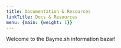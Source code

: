 ```yaml
---
title: Documentation & Resources
linkTitle: Docs & Resources
menu: {main: {weight: 1}}
---
```


Welcome to the Bayme.sh information bazar!